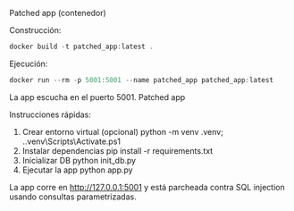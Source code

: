 Patched app (contenedor)

Construcción:

```powershell
docker build -t patched_app:latest .
```

Ejecución:

```powershell
docker run --rm -p 5001:5001 --name patched_app patched_app:latest
```

La app escucha en el puerto 5001.
Patched app

Instrucciones rápidas:

1. Crear entorno virtual (opcional)
   python -m venv .venv; .\.venv\Scripts\Activate.ps1
2. Instalar dependencias
   pip install -r requirements.txt
3. Inicializar DB
   python init_db.py
4. Ejecutar la app
   python app.py

La app corre en http://127.0.0.1:5001 y está parcheada contra SQL injection usando consultas parametrizadas.
